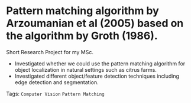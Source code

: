 # Pattern matching algorithm by Arzoumanian et al (2005) based on the algorithm by Groth (1986).

Short Research Project for my MSc. 
- Investigated whether we could use the pattern matching algorithm for object localization in natural settings such as citrus farms. 
- Investigated different object/feature detection techniques including edge detection and segmentation. 

Tags: `Computer Vision` `Pattern Matching`
